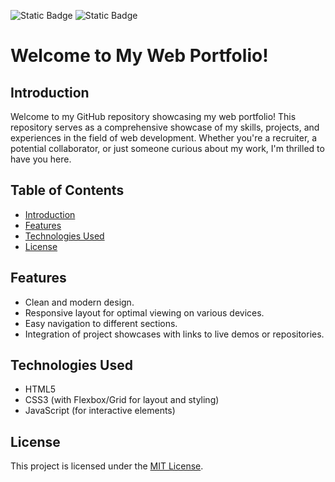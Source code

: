 ![Static Badge](https://img.shields.io/badge/lighthouse_performance-99%25-blue?logo=lighthouse&color=%2398C525)
![Static Badge](https://img.shields.io/badge/best_practices-100%25-blue?logo=lighthouse&color=%2398C525)

# Welcome to My Web Portfolio!

## Introduction

Welcome to my GitHub repository showcasing my web portfolio! This repository serves as a comprehensive showcase of my skills, projects, and experiences in the field of web development. Whether you're a recruiter, a potential collaborator, or just someone curious about my work, I'm thrilled to have you here.


## Table of Contents

- [Introduction](#introduction)
- [Features](#features)
- [Technologies Used](#technologies-used)
- [License](#license)

## Features

- Clean and modern design.
- Responsive layout for optimal viewing on various devices.
- Easy navigation to different sections.
- Integration of project showcases with links to live demos or repositories.

## Technologies Used

- HTML5
- CSS3 (with Flexbox/Grid for layout and styling)
- JavaScript (for interactive elements)

## License

This project is licensed under the [MIT License](LICENSE).

